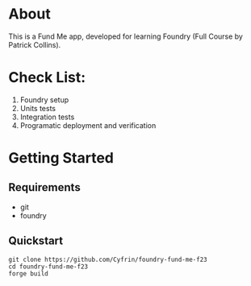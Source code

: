# About

This is a Fund Me app, developed for learning Foundry (Full Course by Patrick Collins).

# Check List:

1. Foundry setup
2. Units tests
3. Integration tests
4. Programatic deployment and verification

# Getting Started

## Requirements
- git
- foundry

## Quickstart
```
git clone https://github.com/Cyfrin/foundry-fund-me-f23
cd foundry-fund-me-f23
forge build
```
